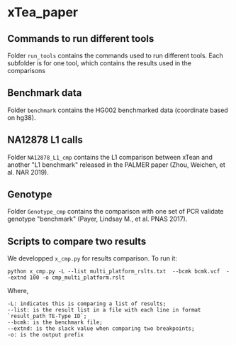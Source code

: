 # xTea_paper

## Commands to run different tools
Folder `run_tools` contains the commands used to run different tools. Each subfolder is for one tool, which contains the results used in the comparisons

## Benchmark data
Folder `benchmark` contains the HG002 benchmarked data (coordinate based on hg38).

## NA12878 L1 calls
Folder `NA12878_L1_cmp` contains the L1 comparison between xTean and another "L1 benchmark" released in the PALMER paper (Zhou, Weichen, et al. NAR 2019).

## Genotype
Folder `Genotype_cmp` contains the comparison with one set of PCR validate genotype "benchmark" (Payer, Lindsay M., et al. PNAS 2017).

## Scripts to compare two results
We developped `x_cmp.py` for results comparison. To run it:
```
python x_cmp.py -L --list multi_platform_rslts.txt  --bcmk bcmk.vcf  --extnd 100 -o cmp_multi_platform.rslt
```
Where, 
```
-L: indicates this is comparing a list of results;
--list: is the result list in a file with each line in format `result_path TE-Type ID`;
--bcmk: is the benchmark file;
--extnd: is the slack value when comparing two breakpoints;
-o: is the output prefix
```

